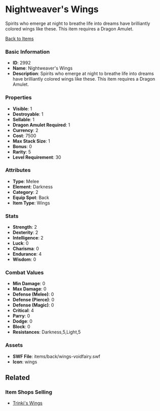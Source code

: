 # Nightweaver's Wings

Spirits who emerge at night to breathe life into dreams have brilliantly colored wings like these.  This item requires a Dragon Amulet.

[Back to Items](../items.md)

### Basic Information

- **ID**: 2992
- **Name**: Nightweaver&#039;s Wings
- **Description**: Spirits who emerge at night to breathe life into dreams have brilliantly colored wings like these.  This item requires a Dragon Amulet.

### Properties

- **Visible**: 1
- **Destroyable**: 1
- **Sellable**: 1
- **Dragon Amulet Required**: 1
- **Currency**: 2
- **Cost**: 7500
- **Max Stack Size**: 1
- **Bonus**: 0
- **Rarity**: 5
- **Level Requirement**: 30

### Attributes

- **Type**: Melee
- **Element**: Darkness
- **Category**: 2
- **Equip Spot**: Back
- **Item Type**: Wings

### Stats

- **Strength**: 2
- **Dexterity**: 2
- **Intelligence**: 2
- **Luck**: 0
- **Charisma**: 0
- **Endurance**: 4
- **Wisdom**: 0

### Combat Values

- **Min Damage**: 0
- **Max Damage**: 0
- **Defense (Melee)**: 0
- **Defense (Pierce)**: 0
- **Defense (Magic)**: 0
- **Critical**: 4
- **Parry**: 0
- **Dodge**: 0
- **Block**: 0
- **Resistances**: Darkness,5,Light,5

### Assets

- **SWF File**: items/back/wings-voidfairy.swf
- **Icon**: wings

## Related

### Item Shops Selling

- [Trinki's Wings](../item-shops/110-trinki-s-wings.md)


